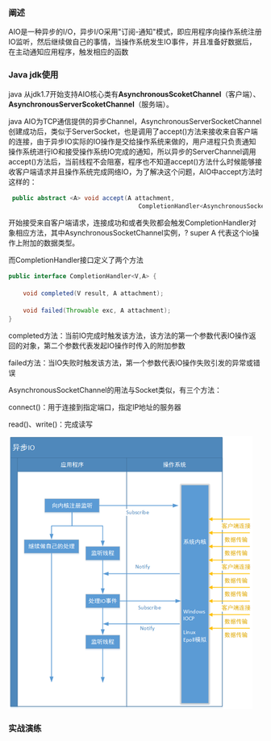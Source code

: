 ### 阐述

AIO是一种异步的I/O，异步I/O采用"订阅-通知"模式，即应用程序向操作系统注册IO监听，然后继续做自己的事情，当操作系统发生IO事件，并且准备好数据后，在主动通知应用程序，触发相应的函数

### Java jdk使用

java 从jdk1.7开始支持AIO核心类有**AsynchronousScoketChannel**（客户端）、**AsynchronousServerScoketChannel**（服务端）。

java AIO为TCP通信提供的异步Channel，AsynchronousServerSocketChannel创建成功后，类似于ServerSocket，也是调用了accept\(\)方法来接收来自客户端的连接，由于异步IO实际的IO操作是交给操作系统来做的，用户进程只负责通知操作系统进行IO和接受操作系统IO完成的通知，所以异步的ServerChannel调用accept\(\)方法后，当前线程不会阻塞，程序也不知道accept\(\)方法什么时候能够接收客户端请求并且操作系统完成网络IO，为了解决这个问题，AIO中accept方法时这样的：

```java
 public abstract <A> void accept(A attachment,
                                    CompletionHandler<AsynchronousSocketChannel,? super A> handler);
```

开始接受来自客户端请求，连接成功和或者失败都会触发CompletionHandler对象相应方法，其中AsynchronousSocketChannel实例，? super A 代表这个io操作上附加的数据类型。

而CompletionHandler接口定义了两个方法

```java
public interface CompletionHandler<V,A> {

    void completed(V result, A attachment);
   
    void failed(Throwable exc, A attachment);
}
```

completed方法：当前IO完成时触发该方法，该方法的第一个参数代表IO操作返回的对象，第二个参数代表发起IO操作时传入的附加参数

failed方法：当IO失败时触发该方法，第一个参数代表IO操作失败引发的异常或错误

AsynchronousSocketChannel的用法与Socket类似，有三个方法：

connect\(\)：用于连接到指定端口，指定IP地址的服务器

read\(\)、write\(\)：完成读写

![](/assets/89sajk262ko.png)

### 实战演练





